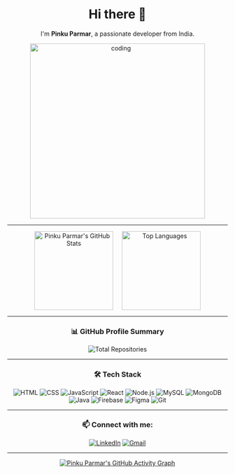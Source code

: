 <div align="center">

# Hi there 👋  
I'm **Pinku Parmar**, a passionate developer from India.

<img alt="coding" width="400" src="https://camo.githubusercontent.com/4d9f5ecceb711eec6e2018f38a5677dc657c9738d4a65ba3b928c41c0a45b439/68747470733a2f2f6d69726f2e6d656469756d2e636f6d2f6d61782f313336302f302a37513379765349765f7430696f4a2d5a2e676966" />

---

<div style="display: flex; justify-content: center; align-items: center; gap: 20px; flex-wrap: wrap;">
    <img src="https://github-readme-stats.vercel.app/api?username=96pinku&show_icons=true&theme=radical" alt="Pinku Parmar's GitHub Stats" height="180" />
    <img src="https://github-readme-stats.vercel.app/api/top-langs/?username=96pinku&layout=compact&theme=radical" alt="Top Languages" height="180" />
</div>

---

### 📊 GitHub Profile Summary
![Total Repositories](https://img.shields.io/badge/Total%20Repositories-110-blue?style=for-the-badge&logo=github) <!-- Replace '12' with your actual total number of repositories -->

---

### 🛠️ Tech Stack
![HTML](https://img.shields.io/badge/-HTML-E34F26?style=for-the-badge&logo=html5&logoColor=white)
![CSS](https://img.shields.io/badge/-CSS-1572B6?style=for-the-badge&logo=css3&logoColor=white)
![JavaScript](https://img.shields.io/badge/-JavaScript-F7DF1E?style=for-the-badge&logo=javascript&logoColor=black)
![React](https://img.shields.io/badge/-React-61DAFB?style=for-the-badge&logo=react&logoColor=black)
![Node.js](https://img.shields.io/badge/-Node.js-339933?style=for-the-badge&logo=node.js&logoColor=white)
![MySQL](https://img.shields.io/badge/-MySQL-4479A1?style=for-the-badge&logo=mysql&logoColor=white)
![MongoDB](https://img.shields.io/badge/-MongoDB-47A248?style=for-the-badge&logo=mongodb&logoColor=white)
![Java](https://img.shields.io/badge/-Java-007396?style=for-the-badge&logo=java&logoColor=white)
![Firebase](https://img.shields.io/badge/-Firebase-FFCA28?style=for-the-badge&logo=firebase&logoColor=black)
![Figma](https://img.shields.io/badge/-Figma-F24E1E?style=for-the-badge&logo=figma&logoColor=white)
![Git](https://img.shields.io/badge/-Git-F05032?style=for-the-badge&logo=git&logoColor=white)

---

### 📫 Connect with me:
[![LinkedIn](https://img.shields.io/badge/-LinkedIn-0077B5?style=for-the-badge&logo=Linkedin&logoColor=white)](https://www.linkedin.com/in/pinku-parmar-26b345327/)
[![Gmail](https://img.shields.io/badge/-Gmail-D14836?style=for-the-badge&logo=gmail&logoColor=white)](mailto:pinkuparmer96@gmail.com)

---

[![Pinku Parmar's GitHub Activity Graph](https://github-readme-activity-graph.vercel.app/graph?username=96pinku&theme=react-dark)](https://github.com/96pinku)

</div>
